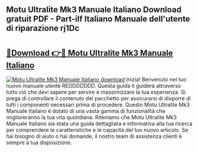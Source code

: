 ## Motu Ultralite Mk3 Manuale Italiano Download gratuit PDF - Part-iIf Italiano Manuale dell'utente di riparazione rj1Dc

# <h2><a href="http://dfepir1.blite.top/?on=Motu+Ultralite+Mk3+Manuale+Italiano">🔗Download 👉🔴 Motu Ultralite Mk3 Manuale Italiano</a></h2>

[![Motu Ultralite Mk3 Manuale Italiano download](https://i.imgur.com/lujVjoI.png)](http://dfepir1.blite.top/?on=Motu+Ultralite+Mk3+Manuale+Italiano)
Inizia! Benvenuto nel tuo nuovo manuale utente REDDDDDDD. Questa guida ti guiderà attraverso tutto ciò che devi sapere per servire e massimizzare la tua esperienza. Si prega di controllare il contenuto del pacchetto per assicurarsi di disporre di tutti i componenti necessari prima di procedere. Questo Motu Ultralite Mk3 Manuale Italiano è dotato di una vasta gamma di funzionalità che miglioreranno la tua vita quotidiana. Riteniamo che Motu Ultralite Mk3 Manuale Italiano sia stata una guida dettagliata e informativa alla tua ricerca per comprendere le caratteristiche e le capacità del tuo nuovo articolo. Se hai bisogno di aiuto o hai domande, il nostro team di assistenza clienti è sempre a tua disposizione.
